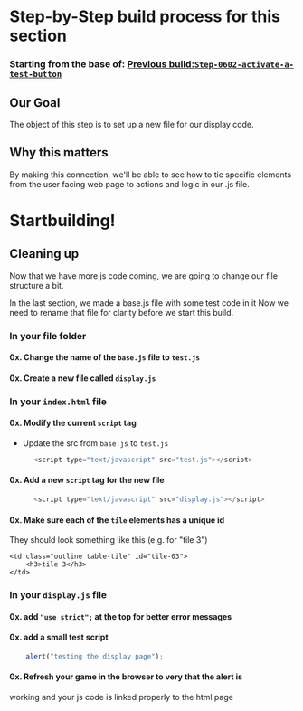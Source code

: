 # Step-by-Step build process for this section

### Starting from the base of: [Previous build:`Step-0602-activate-a-test-button`](https://github.com/NeuTrix/Hangman-tutorial/tree/master/Lecture-06-connecting-js-display/Step-0602-activate-a-test-button)

## Our Goal
The object of this step is to set up a new file for our display code.

## Why this matters
By making this connection, we'll be able to see how to tie specific
elements from the user facing web page to actions and logic in our
.js file. 


# Startbuilding!
## Cleaning up
Now that we have more js code coming, we are going to change our file
structure a bit.

In the last section, we made a base.js file with some test code in it
Now we need to rename that file for clarity before we start this build.

### In your file folder

#### 0x. Change the name of the `base.js` file to `test.js`

#### 0x. Create a new file called `display.js`

### In your `index.html` file

#### 0x. Modify the current `script` tag
- Update the src from `base.js` to `test.js`
```javascript
	  <script type="text/javascript" src="test.js"></script>
```
#### 0x. Add a new `script` tag for the new file
```javascript
	  <script type="text/javascript" src="display.js"></script>
```
#### 0x. Make sure each of the `tile` elements has a unique id
They should look something like this (e.g. for "tile 3")
```hmtl
<td class="outline table-tile" id="tile-03">
	<h3>tile 3</h3>
</td>
```

### In your `display.js` file

#### 0x. add `"use strict";` at the top for better error messages

#### 0x. add a small test script
```javascript
	alert("testing the display page");
```
#### 0x. Refresh your game in the browser to very that the alert is
working and your js code is linked properly to the html page



